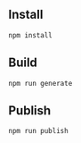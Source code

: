 

## Install

```
npm install
```

## Build

```
npm run generate
```

## Publish

```
npm run publish
```
